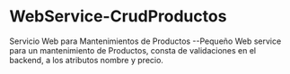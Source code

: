 # WebService-CrudProductos
Servicio Web para Mantenimientos de Productos
--Pequeño Web service para un mantenimiento de Productos, consta de validaciones en el backend, a los atributos nombre y precio.
